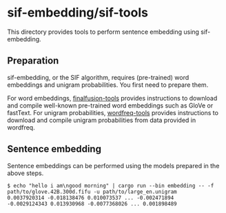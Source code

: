 # sif-embedding/sif-tools

This directory provides tools to perform sentence embedding using sif-embedding.

## Preparation

sif-embedding, or the SIF algorithm, requires (pre-trained) word embeddings and unigram probabilities.
You first need to prepare them.

For word embeddings, [finalfusion-tools](../finalfusion-tools) provides instructions to download and compile well-known pre-trained word embeddings such as GloVe or fastText.
For unigram probabilities, [wordfreq-tools](../wordfreq-tools) provides instructions to download and compile unigram probabilities from data provided in wordfreq.

## Sentence embedding

Sentence embeddings can be performed using the models prepared in the above steps.

```
$ echo "hello i am\ngood morning" | cargo run --bin embedding -- -f path/to/glove.42B.300d.fifu -u path/to/large_en.unigram
0.0037920314 -0.018138476 0.010073537 ... -0.002471894
-0.0029124343 0.013930968 -0.0077368026 ... 0.001898489
```

